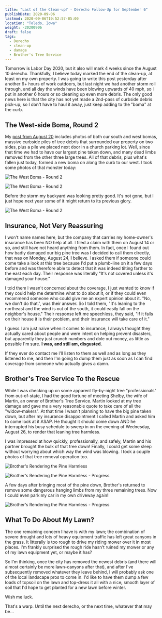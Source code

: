 ```yaml
---
title: "Last of the Clean-up? - Derecho Follow-Up for September 6"
publishDate: 2020-09-06
lastmod: 2020-09-06T19:52:57-05:00
location: "Toledo, Iowa"
weight: -20200906
draft: false
tags:
  - Derecho
  - clean-up
  - damage
  - Brother's Tree Service
---
```


Tomorrow is Labor Day 2020, but it also will mark 4 weeks since the August 10 derecho. Thankfully, I believe today marked the end of the clean-up, at least on my own property. I was going to write this post yesterday after another 6+ hours of work outdoors, but last night we had another storm roll through, and all day the winds have been blowing upwards of 40 mph, so I put in another 6 hours or so cleaning up even more debris. The only good news here is that the city has not yet made a 2nd-pass of curbside debris pick-up, so I don't have to haul it away, just keep adding to the "boma" at the curb.

## The West-side Boma, Round 2

My [post from August 20](https://summittdweller.com/blogs/mark/posts/iowahurricane2020/) includes photos of both our south and west bomas, massive curbside piles of tree debris that surrounded our property on two sides, plus a pile we placed next door in a church parking lot.  Well, since that time we had to have our largest pine taken down, and many dead limbs removed from the other three large trees.  All of that debris, plus what's fallen just today, formed a new boma on along the curb to our west.  I took some photos of that monster today:

![The West Boma - Round 2](https://images-summittdweller.nyc3.digitaloceanspaces.com/2020-Aug-10-Derecho/IMG_0373.png "The West Boma - Round 2 - Looking North")

![The West Boma - Round 2](https://images-summittdweller.nyc3.digitaloceanspaces.com/2020-Aug-10-Derecho/IMG_0374.png "The West Boma - Round 2 - Looking South: Remnants of the Pine in the Foreground")

Before the storm my backyard was looking pretty good. It's not gone, but I just hope next year some of it might return to its previous glory.

![The West Boma - Round 2](https://images-summittdweller.nyc3.digitaloceanspaces.com/2020-Aug-10-Derecho/IMG_0375.png "What's Left of My Backyard")

## Insurance, Not Very Reassuring

I won't name names here, but the company that carries my home-owner's insurance has been NO help at all. I filed a claim with them on August 14 or so, and still have not heard anything from them. In fact, once I found out how badly damaged our big pine tree was I decided to call them directly, that was on Monday, August 24, I believe. I asked them if someone could come take a look at this tree because I'd put a plumb-line on it a few days before and was therefore able to detect that it was indeed tilting farther to the east each day. Their response was literally "It's not covered unless it's damaged your house."

I told them I wasn't concerned about the coverage, I just wanted to know if they could help me determine what to do about it, or if they could even recommend someone who could give me an expert opinion about it. "No, we don't do that.", was their answer. So I told them, "It's leaning to the northeast and the wind is out of the south, it could easily fall on the neighbor's house." Their response left me speechless, they said, "If it falls on their house it is their problem, and their insurance will take care of it."

I guess I am just naive when it comes to insurance, I always thought they actually cared about people and were intent on helping prevent disasters, but apparently they just crunch numbers and dole out money, as little as possible I'm sure. **I was, and still am, disgusted**.

If they ever do contact me I'll listen to them as well and as long as they listened to me, and then I'm going to dump them just as soon as I can find coverage from someone who actually gives a damn.

## Brother's Tree Service To the Rescue

While I was checking up on some apparent fly-by-night tree "professionals" from out-of-state, I had the good fortune of meeting Shelby, the wife of Martin, an owner of Brother's Tree Service. Martin looked at my tree damage and gave me a very reasonable quote to take care of all the "widow-makers".  At that time I wasn't planning to have the big pine taken down, but after my insurance disappointment I called Martin and asked him to come look at it ASAP. He thought it should come down AND he interrupted his busy schedule to sweep in on the evening of Wednesday, August 26, to render that leaning tree harmless.

I was impressed at how quickly, professionally, and safely, Martin and his partner brought the bulk of that tree down! Finally, I could get some sleep without worrying about which way the wind was blowing. I took a couple photos of that tree removal operation too.

![Brother's Rendering the Pine Harmless](https://images-summittdweller.nyc3.digitaloceanspaces.com/2020-Aug-10-Derecho/IMG_0352.png "About 30 Minutes into the Pine Tree Removal")

![Brother's Rendering the Pine Harmless - Progress](https://images-summittdweller.nyc3.digitaloceanspaces.com/2020-Aug-10-Derecho/IMG_0362.png "After About 1 Hour of Pine Tree Removal")

A few days after bringing most of the pine down, Brother's returned to remove some dangerous hanging limbs from my three remaining trees. Now I could even park my car in my own driveway again!

![Brother's Rendering the Pine Harmless - Progress](https://images-summittdweller.nyc3.digitaloceanspaces.com/2020-Aug-10-Derecho/IMG_0367.png "A Few Days Later Brother's Returned to Clean-Up Hanging Limbs")

## What To Do About My Lawn?

The one remaining concern I have is with my lawn; the combination of severe drought and lots of heavy equipment traffic has left great canyons in the grass. It litterally is too rough to drive my riding mower over it in most places. I'm frankly surprised the rough ride hasn't ruined my mower or any of my lawn equipment yet, or maybe it has?

So I'm thinking, once the city has removed the newest debris (and there will almost certainly be more lawn-canyons after that), and after I've subsequently removed whatever they leave behind, I will probably ask one of the local landscape pros to come in. I'd like to have them dump a few loads of topsoil on the lawn and top-dress it all with a nice, smooth layer of soil that I'd hope to get planted for a new lawn before winter.

Wish me luck.

That's a warp. Until the next derecho, or the next time, whatever that may be...
